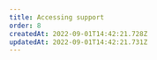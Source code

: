 ```yaml
---
title: Accessing support
order: 8
createdAt: 2022-09-01T14:42:21.728Z
updatedAt: 2022-09-01T14:42:21.731Z
---
```

